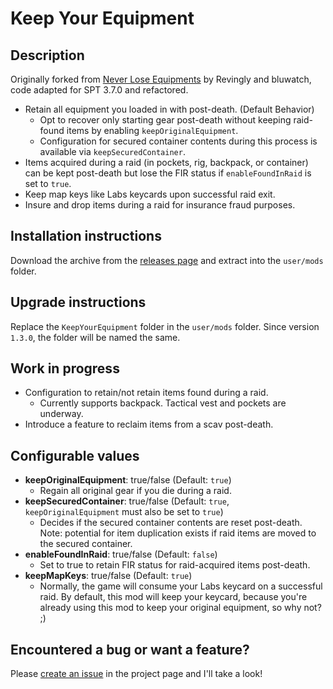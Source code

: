 # Keep Your Equipment

## Description

Originally forked from [Never Lose Equipments](https://hub.sp-tarkov.com/files/file/262-never-lose-equipments/) by Revingly and bluwatch, code adapted for SPT 3.7.0 and refactored.

- Retain all equipment you loaded in with post-death. (Default Behavior)
   - Opt to recover only starting gear post-death without keeping raid-found items by enabling `keepOriginalEquipment`.
   - Configuration for secured container contents during this process is available via `keepSecuredContainer`.
- Items acquired during a raid (in pockets, rig, backpack, or container) can be kept post-death but lose the FIR status if `enableFoundInRaid` is set to `true`.
- Keep map keys like Labs keycards upon successful raid exit.
- Insure and drop items during a raid for insurance fraud purposes.

## Installation instructions

Download the archive from the [releases page](https://github.com/captainfoam/SPT-KeepYourEquipment/releases) and extract into the `user/mods` folder.

## Upgrade instructions

Replace the `KeepYourEquipment` folder in the `user/mods` folder. Since version `1.3.0`, the folder will be named the same.

## Work in progress

- Configuration to retain/not retain items found during a raid.
    - Currently supports backpack. Tactical vest and pockets are underway.
- Introduce a feature to reclaim items from a scav post-death.

## Configurable values

- **keepOriginalEquipment**: true/false (Default: `true`)
    - Regain all original gear if you die during a raid.
- **keepSecuredContainer**: true/false (Default: `true`, `keepOriginalEquipment` must also be set to `true`)
    - Decides if the secured container contents are reset post-death. Note: potential for item duplication exists if raid items are moved to the secured container.
- **enableFoundInRaid**: true/false (Default: `false`)
    - Set to true to retain FIR status for raid-acquired items post-death.
- **keepMapKeys**: true/false (Default: `true`)
    - Normally, the game will consume your Labs keycard on a successful raid. By default, this mod will keep your keycard, because you're already using this mod to keep your original equipment, so why not? ;)

## Encountered a bug or want a feature?
Please [create an issue](https://github.com/captainfoam/SPT-KeepYourEquipment/issues) in the project page and I'll take a look!